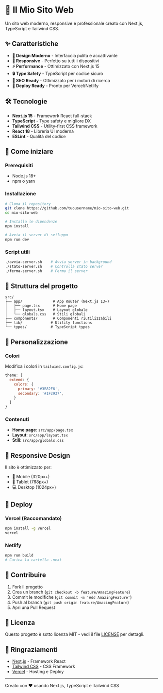 # 🚀 Il Mio Sito Web

Un sito web moderno, responsive e professionale creato con Next.js, TypeScript e Tailwind CSS.

## ✨ Caratteristiche

- **🎨 Design Moderno** - Interfaccia pulita e accattivante
- **📱 Responsive** - Perfetto su tutti i dispositivi
- **⚡ Performance** - Ottimizzato con Next.js 15
- **🔒 Type Safety** - TypeScript per codice sicuro
- **🎯 SEO Ready** - Ottimizzato per i motori di ricerca
- **🚀 Deploy Ready** - Pronto per Vercel/Netlify

## 🛠️ Tecnologie

- **Next.js 15** - Framework React full-stack
- **TypeScript** - Type safety e migliore DX
- **Tailwind CSS** - Utility-first CSS framework
- **React 18** - Libreria UI moderna
- **ESLint** - Qualità del codice

## 🚀 Come iniziare

### Prerequisiti
- Node.js 18+
- npm o yarn

### Installazione
```bash
# Clona il repository
git clone https://github.com/tuousername/mio-sito-web.git
cd mio-sito-web

# Installa le dipendenze
npm install

# Avvia il server di sviluppo
npm run dev
```

### Script utili
```bash
./avvia-server.sh    # Avvia server in background
./stato-server.sh    # Controlla stato server
./ferma-server.sh    # Ferma il server
```

## 📁 Struttura del progetto

```
src/
├── app/              # App Router (Next.js 13+)
│   ├── page.tsx      # Home page
│   ├── layout.tsx    # Layout globale
│   └── globals.css   # Stili globali
├── components/       # Componenti riutilizzabili
├── lib/             # Utility functions
└── types/           # TypeScript types
```

## 🎨 Personalizzazione

### Colori
Modifica i colori in `tailwind.config.js`:
```js
theme: {
  extend: {
    colors: {
      primary: '#3B82F6',
      secondary: '#1F2937',
    }
  }
}
```

### Contenuti
- **Home page**: `src/app/page.tsx`
- **Layout**: `src/app/layout.tsx`
- **Stili**: `src/app/globals.css`

## 📱 Responsive Design

Il sito è ottimizzato per:
- 📱 Mobile (320px+)
- 📱 Tablet (768px+)
- 💻 Desktop (1024px+)

## 🚀 Deploy

### Vercel (Raccomandato)
```bash
npm install -g vercel
vercel
```

### Netlify
```bash
npm run build
# Carica la cartella .next
```

## 🤝 Contribuire

1. Fork il progetto
2. Crea un branch (`git checkout -b feature/AmazingFeature`)
3. Commit le modifiche (`git commit -m 'Add AmazingFeature'`)
4. Push al branch (`git push origin feature/AmazingFeature`)
5. Apri una Pull Request

## 📄 Licenza

Questo progetto è sotto licenza MIT - vedi il file [LICENSE](LICENSE) per dettagli.

## 🙏 Ringraziamenti

- [Next.js](https://nextjs.org/) - Framework React
- [Tailwind CSS](https://tailwindcss.com/) - CSS Framework
- [Vercel](https://vercel.com/) - Hosting e Deploy

---

Creato con ❤️ usando Next.js, TypeScript e Tailwind CSS
